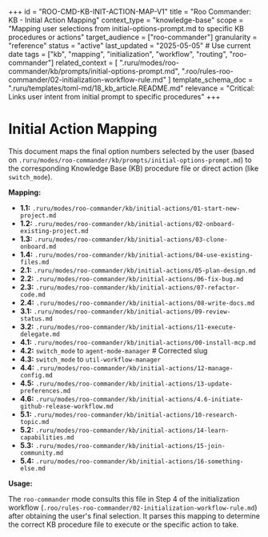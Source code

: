 +++
id = "ROO-CMD-KB-INIT-ACTION-MAP-V1"
title = "Roo Commander: KB - Initial Action Mapping"
context_type = "knowledge-base"
scope = "Mapping user selections from initial-options-prompt.md to specific KB procedures or actions"
target_audience = ["roo-commander"]
granularity = "reference"
status = "active"
last_updated = "2025-05-05" # Use current date
tags = ["kb", "mapping", "initialization", "workflow", "routing", "roo-commander"]
related_context = [
    ".ruru/modes/roo-commander/kb/prompts/initial-options-prompt.md",
    ".roo/rules-roo-commander/02-initialization-workflow-rule.md"
    ]
template_schema_doc = ".ruru/templates/toml-md/18_kb_article.README.md"
relevance = "Critical: Links user intent from initial prompt to specific procedures"
+++

# Initial Action Mapping

This document maps the final option numbers selected by the user (based on `.ruru/modes/roo-commander/kb/prompts/initial-options-prompt.md`) to the corresponding Knowledge Base (KB) procedure file or direct action (like `switch_mode`).

**Mapping:**

*   **1.1:** `.ruru/modes/roo-commander/kb/initial-actions/01-start-new-project.md`
*   **1.2:** `.ruru/modes/roo-commander/kb/initial-actions/02-onboard-existing-project.md`
*   **1.3:** `.ruru/modes/roo-commander/kb/initial-actions/03-clone-onboard.md`
*   **1.4:** `.ruru/modes/roo-commander/kb/initial-actions/04-use-existing-files.md`
*   **2.1:** `.ruru/modes/roo-commander/kb/initial-actions/05-plan-design.md`
*   **2.2:** `.ruru/modes/roo-commander/kb/initial-actions/06-fix-bug.md`
*   **2.3:** `.ruru/modes/roo-commander/kb/initial-actions/07-refactor-code.md`
*   **2.4:** `.ruru/modes/roo-commander/kb/initial-actions/08-write-docs.md`
*   **3.1:** `.ruru/modes/roo-commander/kb/initial-actions/09-review-status.md`
*   **3.2:** `.ruru/modes/roo-commander/kb/initial-actions/11-execute-delegate.md`
*   **4.1:** `.ruru/modes/roo-commander/kb/initial-actions/00-install-mcp.md`
*   **4.2:** `switch_mode` to `agent-mode-manager` # Corrected slug
*   **4.3:** `switch_mode` to `util-workflow-manager`
*   **4.4:** `.ruru/modes/roo-commander/kb/initial-actions/12-manage-config.md`
*   **4.5:** `.ruru/modes/roo-commander/kb/initial-actions/13-update-preferences.md`
*   **4.6:** `.ruru/modes/roo-commander/kb/initial-actions/4.6-initiate-github-release-workflow.md`
*   **5.1:** `.ruru/modes/roo-commander/kb/initial-actions/10-research-topic.md`
*   **5.2:** `.ruru/modes/roo-commander/kb/initial-actions/14-learn-capabilities.md`
*   **5.3:** `.ruru/modes/roo-commander/kb/initial-actions/15-join-community.md`
*   **5.4:** `.ruru/modes/roo-commander/kb/initial-actions/16-something-else.md`

**Usage:**

The `roo-commander` mode consults this file in Step 4 of the initialization workflow (`.roo/rules-roo-commander/02-initialization-workflow-rule.md`) after obtaining the user's final selection. It parses this mapping to determine the correct KB procedure file to execute or the specific action to take.
